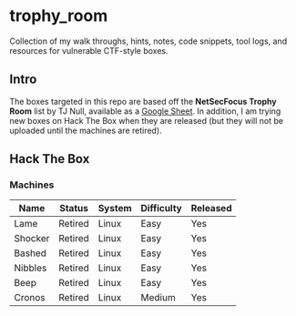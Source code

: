 # trophy_room

Collection of my walk throughs, hints, notes, code snippets, tool logs, and resources for vulnerable CTF-style boxes.

## Intro

The boxes targeted in this repo are based off the **NetSecFocus Trophy Room** list by TJ Null, available as a [Google Sheet](https://docs.google.com/spreadsheets/d/1dwSMIAPIam0PuRBkCiDI88pU3yzrqqHkDtBngUHNCw8/htmlview). In addition, I am trying new boxes on Hack The Box when they are released (but they will not be uploaded until the machines are retired).

## Hack The Box

### Machines

| Name | Status | System | Difficulty | Released |
| ---- |--------| -------|------------|----------|
| Lame | Retired | Linux | Easy | Yes |
| Shocker | Retired | Linux | Easy | Yes |
| Bashed | Retired | Linux | Easy | Yes |
| Nibbles | Retired | Linux | Easy | Yes |
| Beep | Retired | Linux | Easy | Yes |
| Cronos | Retired | Linux | Medium | Yes |
